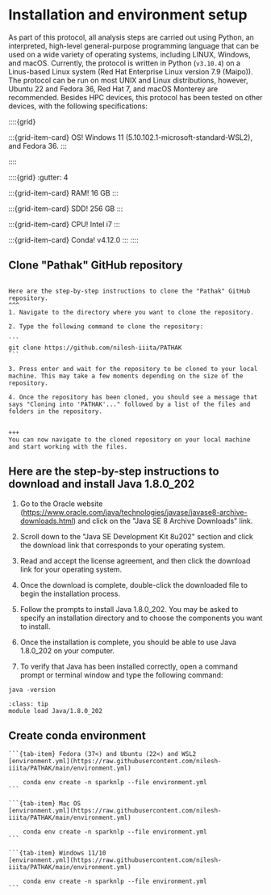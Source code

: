 # Installation and environment setup

As part of this protocol, all analysis steps are carried out using Python, an interpreted, high-level general-purpose programming language that can be used on a wide variety of operating systems, including LINUX, Windows, and macOS. Currently, the protocol is written in Python (`v3.10.4`) on a Linus-based Linux system (Red Hat Enterprise Linux version 7.9 (Maipo)). The protocol can be run on most UNIX and Linux distributions, however, Ubuntu 22 and Fedora 36, Red Hat 7, and macOS Monterey are recommended. Besides HPC devices, this protocol has been tested on other devices, with the following specifications:

::::{grid}

:::{grid-item-card} OS!
Windows 11 (5.10.102.1-microsoft-standard-WSL2), and Fedora 36.
:::

::::


::::{grid}
:gutter: 4

:::{grid-item-card} RAM!
16 GB 
:::

:::{grid-item-card} SDD!
256 GB 
:::

:::{grid-item-card} CPU!
Intel i7
:::

:::{grid-item-card} Conda!
v4.12.0
:::
::::

## Clone "Pathak" GitHub repository

````{card} Open a command prompt or terminal window on your local machine.

Here are the step-by-step instructions to clone the "Pathak" GitHub repository.
^^^
1. Navigate to the directory where you want to clone the repository.

2. Type the following command to clone the repository:

```
git clone https://github.com/nilesh-iiita/PATHAK
```

3. Press enter and wait for the repository to be cloned to your local machine. This may take a few moments depending on the size of the repository.

4. Once the repository has been cloned, you should see a message that says "Cloning into 'PATHAK'..." followed by a list of the files and folders in the repository.


+++
You can now navigate to the cloned repository on your local machine and start working with the files.
````

## Here are the step-by-step instructions to download and install Java 1.8.0_202

1. Go to the Oracle website (https://www.oracle.com/java/technologies/javase/javase8-archive-downloads.html) and click on the "Java SE 8 Archive Downloads" link.

2. Scroll down to the "Java SE Development Kit 8u202" section and click the download link that corresponds to your operating system.

3. Read and accept the license agreement, and then click the download link for your operating system.

4. Once the download is complete, double-click the downloaded file to begin the installation process.

5. Follow the prompts to install Java 1.8.0_202. You may be asked to specify an installation directory and to choose the components you want to install.

6. Once the installation is complete, you should be able to use Java 1.8.0_202 on your computer.

7. To verify that Java has been installed correctly, open a command prompt or terminal window and type the following command:

```
java -version
```

`````{admonition} load Java on HPC
:class: tip
module load Java/1.8.0_202
`````


## Create conda environment

````{tab-set}
```{tab-item} Fedora (37<) and Ubuntu (22<) and WSL2
[environment.yml](https://raw.githubusercontent.com/nilesh-iiita/PATHAK/main/environment.yml)

    conda env create -n sparknlp --file environment.yml
```

```{tab-item} Mac OS
[environment.yml](https://raw.githubusercontent.com/nilesh-iiita/PATHAK/main/environment.yml)

    conda env create -n sparknlp --file environment.yml
```

```{tab-item} Windows 11/10
[environment.yml](https://raw.githubusercontent.com/nilesh-iiita/PATHAK/main/environment.yml)

    conda env create -n sparknlp --file environment.yml
```
````




